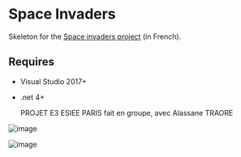 # Space Invaders

Skeleton for the [Space invaders project](https://perso.esiee.fr/~perretb/I3FM/POO1/projet/) (in French).

## Requires 

- Visual Studio 2017+
- .net 4+

  PROJET E3 ESIEE PARIS fait en groupe, avec Alassane TRAORE

![image](https://github.com/user-attachments/assets/25e09110-5bd7-41ba-95ea-73c4fb1af706)

![image](https://github.com/user-attachments/assets/2414d12f-06d3-4f34-bc7e-1c5fe35248fa)
